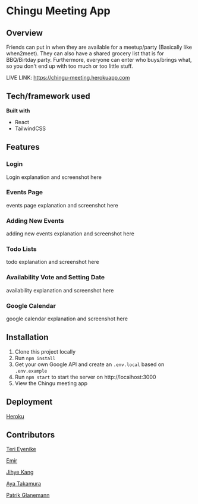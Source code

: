 # Chingu Meeting App

## Overview
Friends can put in when they are available for a meetup/party (Basically like when2meet). They can also have a shared grocery list that is for BBQ/Birtday party.
Furthermore, everyone can enter who buys/brings what, so you don't end up with too much or too little stuff.

LIVE LINK: https://chingu-meeting.herokuapp.com

## Tech/framework used
__Built with__
- React
- TailwindCSS

## Features

### Login
Login explanation and screenshot here

### Events Page
events page explanation and screenshot here

### Adding New Events
adding new events explanation and screenshot here

### Todo Lists
todo explanation and screenshot here

### Availability Vote and Setting Date
availability explanation and screenshot here

### Google Calendar
google calendar explanation and screenshot here

## Installation
1. Clone this project locally
2. Run `npm install`
3. Get your own Google API and create an `.env.local` based on `.env.example`
4. Run `npm start` to start the server on http://localhost:3000
5. View the Chingu meeting app

## Deployment
[Heroku](https://dashboard.heroku.com/)

## Contributors
[Teri Eyenike](https://github.com/terieyenike)

[Emir](https://github.com/themythia)

[Jihye Kang](https://github.com/bonniekang)

[Aya Takamura](https://github.com/ayarmkt)

[Patrik Glanemann](https://github.com/patrikglanemann)
